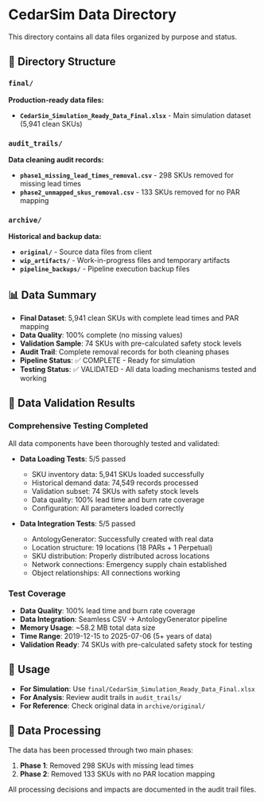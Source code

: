 # CedarSim Data Directory

This directory contains all data files organized by purpose and status.

## 📁 Directory Structure

### `final/`
**Production-ready data files:**
- **`CedarSim_Simulation_Ready_Data_Final.xlsx`** - Main simulation dataset (5,941 clean SKUs)

### `audit_trails/`
**Data cleaning audit records:**
- **`phase1_missing_lead_times_removal.csv`** - 298 SKUs removed for missing lead times
- **`phase2_unmapped_skus_removal.csv`** - 133 SKUs removed for no PAR mapping

### `archive/`
**Historical and backup data:**
- **`original/`** - Source data files from client
- **`wip_artifacts/`** - Work-in-progress files and temporary artifacts
- **`pipeline_backups/`** - Pipeline execution backup files

## 📊 Data Summary

- **Final Dataset**: 5,941 clean SKUs with complete lead times and PAR mapping
- **Data Quality**: 100% complete (no missing values)
- **Validation Sample**: 74 SKUs with pre-calculated safety stock levels
- **Audit Trail**: Complete removal records for both cleaning phases
- **Pipeline Status**: ✅ COMPLETE - Ready for simulation
- **Testing Status**: ✅ VALIDATED - All data loading mechanisms tested and working

## 🧪 **Data Validation Results**

### **Comprehensive Testing Completed**
All data components have been thoroughly tested and validated:

- **Data Loading Tests**: 5/5 passed
  - SKU inventory data: 5,941 SKUs loaded successfully
  - Historical demand data: 74,549 records processed
  - Validation subset: 74 SKUs with safety stock levels
  - Data quality: 100% lead time and burn rate coverage
  - Configuration: All parameters loaded correctly

- **Data Integration Tests**: 5/5 passed
  - AntologyGenerator: Successfully created with real data
  - Location structure: 19 locations (18 PARs + 1 Perpetual)
  - SKU distribution: Properly distributed across locations
  - Network connections: Emergency supply chain established
  - Object relationships: All connections working

### **Test Coverage**
- **Data Quality**: 100% lead time and burn rate coverage
- **Data Integration**: Seamless CSV → AntologyGenerator pipeline
- **Memory Usage**: ~58.2 MB total data size
- **Time Range**: 2019-12-15 to 2025-07-06 (5+ years of data)
- **Validation Ready**: 74 SKUs with pre-calculated safety stock for testing

## 🚀 Usage

- **For Simulation**: Use `final/CedarSim_Simulation_Ready_Data_Final.xlsx`
- **For Analysis**: Review audit trails in `audit_trails/`
- **For Reference**: Check original data in `archive/original/`

## 📝 Data Processing

The data has been processed through two main phases:
1. **Phase 1**: Removed 298 SKUs with missing lead times
2. **Phase 2**: Removed 133 SKUs with no PAR location mapping

All processing decisions and impacts are documented in the audit trail files.
